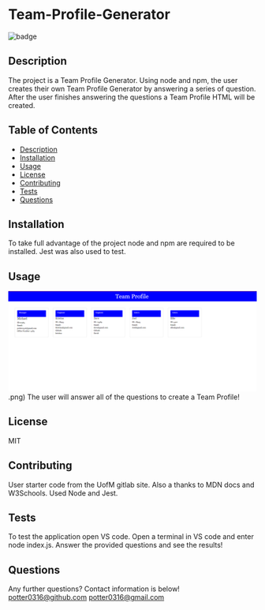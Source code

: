 # Team-Profile-Generator
  ![badge](https://img.shields.io/badge/license-MIT-important)
  
## Description
The project is a Team Profile Generator. Using node and npm, the user creates their own Team Profile Generator by answering a series of question. After the user finishes answering the questions a Team Profile HTML will be created.
## Table of Contents
- [Description](#description)
- [Installation](#installation)
- [Usage](#usage)
- [License](#license)
- [Contributing](#contributing)
- [Tests](#tests)
- [Questions](#questions)

## Installation
To take full advantage of the project node and npm are required to be installed. Jest was also used to test.
## Usage
![professional README](./Assets/Team%20Profile.png).png)
The user will answer all of the questions to create a Team Profile!
## License
MIT
## Contributing
User starter code from the UofM gitlab site. Also a thanks to MDN docs and W3Schools. Used Node and Jest.
## Tests
To test the application open VS code. Open a terminal in VS code and enter node index.js. Answer the provided questions and see the results!
## Questions
Any further questions? Contact information is below!
potter0316@github.com
potter0316@gmail.com
